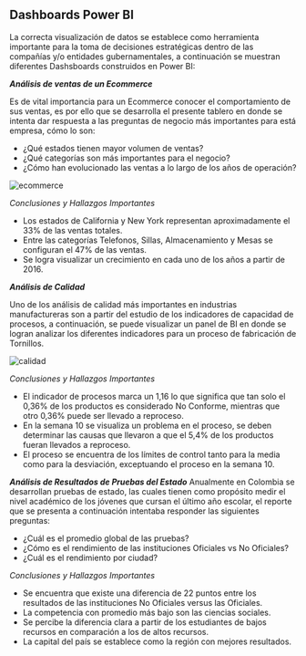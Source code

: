 ## **Dashboards Power BI**

La correcta visualización de datos se establece como herramienta importante para la toma de decisiones estratégicas dentro de las compañías y/o entidades gubernamentales, a continuación se muestran diferentes Dashsboards construidos en Power BI:

***Análisis de ventas de un Ecommerce***

Es de vital importancia para un Ecommerce conocer el comportamiento de sus ventas, es por ello que se desarrolla el presente tablero en donde se intenta dar respuesta a las preguntas de negocio más importantes para está empresa, cómo lo son:
 - ¿Qué estados tienen mayor volumen de ventas?
 - ¿Qué categorías son más importantes para el negocio?
 - ¿Cómo han evolucionado las ventas a lo largo de los años de operación?

![ecommerce](https://user-images.githubusercontent.com/81836507/138628691-8c6bed93-f325-4a65-8c52-a631cb5ed2be.jpg)

*Conclusiones y Hallazgos Importantes*
 - Los estados de California y New York representan aproximadamente el 33% de las ventas totales.
 - Entre las categorías Telefonos, Sillas, Almacenamiento y Mesas se configuran el 47% de las ventas.
 - Se logra visualizar un crecimiento en cada uno de los años a partir de 2016.

***Análisis de Calidad***

Uno de los análisis de calidad más importantes en industrias manufactureras son a partir del estudio de los indicadores de capacidad de procesos, a continuación, se puede visualizar un panel de BI en donde se logran analizar los diferentes indicadores para un proceso de fabricación de Tornillos.

![calidad](https://user-images.githubusercontent.com/81836507/138628607-678801a2-e534-4321-b7e6-cdcdaa54d17d.jpg)

*Conclusiones y Hallazgos Importantes*
 
 - El indicador de procesos marca un 1,16 lo que significa que tan solo el 0,36% de los productos es considerado No Conforme, mientras que otro 0,36% puede ser llevado a reproceso.
 - En la semana 10 se visualiza un problema en el proceso, se deben determinar las causas que llevaron a que el 5,4% de los productos fueran llevados a reproceso.
 - El proceso se encuentra de los límites de control tanto para la media como para la desviación, exceptuando el proceso en la semana 10.

***Análisis de Resultados de Pruebas del Estado***
Anualmente en Colombia se desarrollan pruebas de estado, las cuales tienen como propósito medir el nivel académico de los jóvenes que cursan el último año escolar, el reporte que se presenta a continuación intentaba responder las siguientes preguntas:

 - ¿Cuál es el promedio global de las pruebas?
 - ¿Cómo es el rendimiento de las instituciones Oficiales vs No Oficiales?
 - ¿Cuál es el rendimiento por ciudad?

*Conclusiones y Hallazgos Importantes*
 - Se encuentra que existe una diferencia de 22 puntos entre los resultados de las instituciones No Oficiales versus las Oficiales.
 - La competencia con promedio más bajo son las ciencias sociales.
 - Se percibe la diferencia clara a partir de los estudiantes de bajos recursos en comparación a los de altos recursos.
 - La capital del país se establece como la región con mejores resultados.
